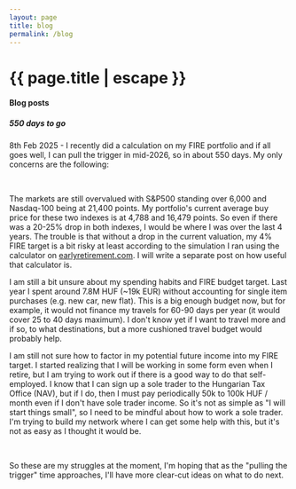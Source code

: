 ```yaml
---
layout: page
title: blog
permalink: /blog
---
```


<h1 class="page-title">{{ page.title | escape }}</h1>
    
<div class="section">
    <div class="row">
          <div class="col s12">
		  <h4>Blog posts</h4> 
<h5>550 days to go</h5>

<p>8th Feb 2025 - I recently did a calculation on my FIRE portfolio and if all goes well, I can pull the trigger in mid-2026, so in about 550 days. My only concerns are the following:<p/>
<br/>
<p>The markets are still overvalued with S&P500 standing over 6,000 and Nasdaq-100 being at 21,400 points. My portfolio's current average buy price for these two indexes is at 4,788 and 16,479 points. So even if there was a 20-25% drop in both indexes, I would be where I was over the last 4 years. The trouble is that without a drop in the current valuation, my 4% FIRE target is a bit risky at least according to the simulation I ran using the calculator on <a href="earlyretirement.com">earlyretirement.com</a>. I will write a separate post on how useful that calculator is.</p>
<p>I am still a bit unsure about my spending habits and FIRE budget target. Last year I spent around 7.8M HUF (~19k EUR) without accounting for single item purchases (e.g. new car, new flat). This is a big enough budget now, but for example, it would not finance my travels for 60-90 days per year (it would cover 25 to 40 days maximum). I don't know yet if I want to travel more and if so, to what destinations, but a more cushioned travel budget would probably help.</li>
<p>I am still not sure how to factor in my potential future income into my FIRE target. I started realizing that I will be working in some form even when I retire, but I am trying to work out if there is a good way to do that self-employed. I know that I can sign up a sole trader to the Hungarian Tax Office (NAV), but if I do, then I must pay periodically 50k to 100k HUF / month even if I don't have sole trader income. So it's not as simple as "I will start things small", so I need to be mindful about how to work a sole trader. I'm trying to build my network where I can get some help with this, but it's not as easy as I thought it would be.</p>


<br/>
<p>So these are my struggles at the moment, I'm hoping that as the "pulling the trigger" time approaches, I'll have more clear-cut ideas on what to do next.</p>